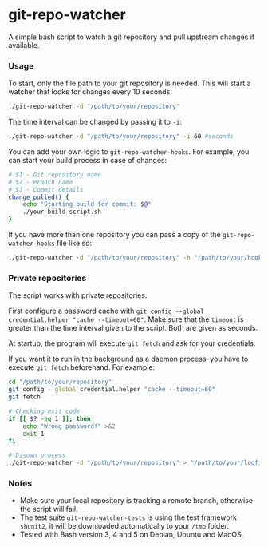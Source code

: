 # git-repo-watcher

A simple bash script to watch a git repository and pull upstream changes if available.

### Usage

To start, only the file path to your git repository is needed. This will start a watcher that looks for changes every 10 seconds:
```bash
./git-repo-watcher -d "/path/to/your/repository"
```

The time interval can be changed by passing it to `-i`:
```bash
./git-repo-watcher -d "/path/to/your/repository" -i 60 #seconds
```

You can add your own logic to `git-repo-watcher-hooks`.
For example, you can start your build process in case of changes:

```bash
# $1 - Git repository name
# $2 - Branch name
# $3 - Commit details
change_pulled() {
    echo "Starting build for commit: $@"
    ./your-build-script.sh
}
```

If you have more than one repository you can pass a copy of the `git-repo-watcher-hooks` file like so:
```bash
./git-repo-watcher -d "/path/to/your/repository" -h "/path/to/your/hooks-file"
```

### Private repositories

The script works with private repositories.

First configure a password cache with `git config --global credential.helper "cache --timeout=60"`.
Make sure that the `timeout` is greater than the time interval given to the script. Both are given as seconds.

At startup, the program will execute `git fetch` and ask for your credentials.

If you want it to run in the background as a daemon process, you have to execute `git fetch` beforehand.
For example:

```bash
cd "/path/to/your/repository"
git config --global credential.helper "cache --timeout=60"
git fetch

# Checking exit code
if [[ $? -eq 1 ]]; then
    echo "Wrong password!" >&2
    exit 1
fi

# Disown process
./git-repo-watcher -d "/path/to/your/repository" > "/path/to/your/logfile.txt" & disown
```

### Notes

* Make sure your local repository is tracking a remote branch, otherwise the script will fail.
* The test suite `git-repo-watcher-tests` is using the test framework `shunit2`, it will be downloaded automatically to your `/tmp` folder.
* Tested with Bash version 3, 4 and 5 on Debian, Ubuntu and MacOS.
